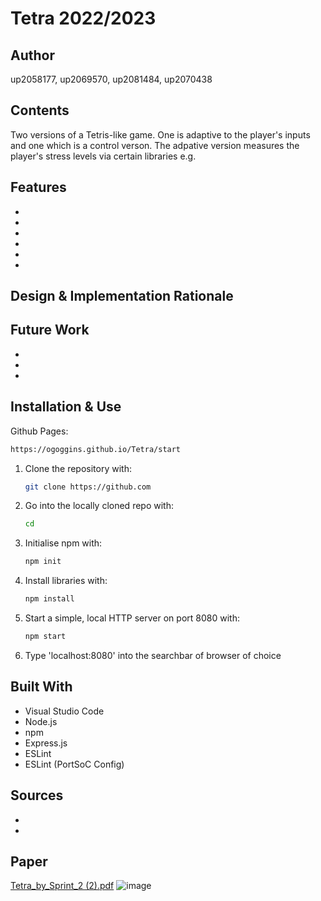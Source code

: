# Tetra 2022/2023

## Author
   up2058177, up2069570, up2081484, up2070438 

## Contents
   Two versions of a Tetris-like game. One is adaptive to the player's inputs and one which is a control verson. The adpative version measures the player's stress levels via certain libraries e.g. 

## Features
   *    
   * 
   * 
   * 
   * 
   * 

## Design & Implementation Rationale


## Future Work
   * 
   * 
   * 

## Installation & Use
Github Pages: 
   ```bash
   https://ogoggins.github.io/Tetra/start
   ```

1. Clone the repository with:
   ```bash
   git clone https://github.com
   ```
2. Go into the locally cloned repo with:
   ```bash
   cd 
   ```
3. Initialise npm with:
   ```bash
   npm init
   ```
4. Install libraries with:
   ```bash
   npm install
   ```
5. Start a simple, local HTTP server on port 8080 with:
   ```bash
   npm start
   ```
6. Type 'localhost:8080' into the searchbar of browser of choice

## Built With
   * Visual Studio Code
   * Node.js
   * npm
   * Express.js
   * ESLint 
   * ESLint (PortSoC Config)

## Sources
   * 
   * 

 
## Paper
[Tetra_by_Sprint_2 (2).pdf](https://github.com/OGoggins/Tetra/files/10769994/Tetra_by_Sprint_2.2.pdf)
![image](https://user-images.githubusercontent.com/91492749/219752864-32002fa6-da9e-4b64-a759-7d157f210ab3.png)











